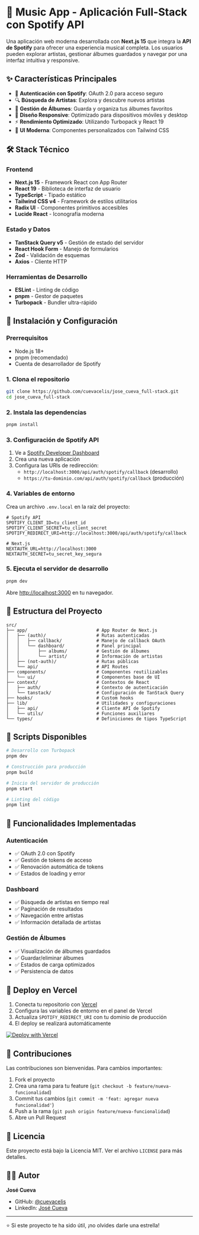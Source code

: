 # 🎵 Music App - Aplicación Full-Stack con Spotify API

Una aplicación web moderna desarrollada con **Next.js 15** que integra la **API de Spotify** para ofrecer una experiencia musical completa. Los usuarios pueden explorar artistas, gestionar álbumes guardados y navegar por una interfaz intuitiva y responsive.

## ✨ Características Principales

- 🔐 **Autenticación con Spotify**: OAuth 2.0 para acceso seguro
- 🔍 **Búsqueda de Artistas**: Explora y descubre nuevos artistas
- 💾 **Gestión de Álbumes**: Guarda y organiza tus álbumes favoritos
- 📱 **Diseño Responsive**: Optimizado para dispositivos móviles y desktop
- ⚡ **Rendimiento Optimizado**: Utilizando Turbopack y React 19
- 🎨 **UI Moderna**: Componentes personalizados con Tailwind CSS

## 🛠️ Stack Técnico

### Frontend
- **Next.js 15** - Framework React con App Router
- **React 19** - Biblioteca de interfaz de usuario
- **TypeScript** - Tipado estático
- **Tailwind CSS v4** - Framework de estilos utilitarios
- **Radix UI** - Componentes primitivos accesibles
- **Lucide React** - Iconografía moderna

### Estado y Datos
- **TanStack Query v5** - Gestión de estado del servidor
- **React Hook Form** - Manejo de formularios
- **Zod** - Validación de esquemas
- **Axios** - Cliente HTTP

### Herramientas de Desarrollo
- **ESLint** - Linting de código
- **pnpm** - Gestor de paquetes
- **Turbopack** - Bundler ultra-rápido

## 🚀 Instalación y Configuración

### Prerrequisitos
- Node.js 18+ 
- pnpm (recomendado)
- Cuenta de desarrollador de Spotify

### 1. Clona el repositorio
```bash
git clone https://github.com/cuevacelis/jose_cueva_full-stack.git
cd jose_cueva_full-stack
```

### 2. Instala las dependencias
```bash
pnpm install
```

### 3. Configuración de Spotify API

1. Ve a [Spotify Developer Dashboard](https://developer.spotify.com/dashboard)
2. Crea una nueva aplicación
3. Configura las URIs de redirección:
   - `http://localhost:3000/api/auth/spotify/callback` (desarrollo)
   - `https://tu-dominio.com/api/auth/spotify/callback` (producción)

### 4. Variables de entorno
Crea un archivo `.env.local` en la raíz del proyecto:

```env
# Spotify API
SPOTIFY_CLIENT_ID=tu_client_id
SPOTIFY_CLIENT_SECRET=tu_client_secret
SPOTIFY_REDIRECT_URI=http://localhost:3000/api/auth/spotify/callback

# Next.js
NEXTAUTH_URL=http://localhost:3000
NEXTAUTH_SECRET=tu_secret_key_segura
```

### 5. Ejecuta el servidor de desarrollo
```bash
pnpm dev
```

Abre [http://localhost:3000](http://localhost:3000) en tu navegador.

## 📁 Estructura del Proyecto

```
src/
├── app/                          # App Router de Next.js
│   ├── (auth)/                   # Rutas autenticadas
│   │   ├── callback/             # Manejo de callback OAuth
│   │   └── dashboard/            # Panel principal
│   │       ├── albums/           # Gestión de álbumes
│   │       └── artist/           # Información de artistas
│   ├── (not-auth)/               # Rutas públicas
│   └── api/                      # API Routes
├── components/                   # Componentes reutilizables
│   └── ui/                       # Componentes base de UI
├── context/                      # Contextos de React
│   ├── auth/                     # Contexto de autenticación
│   └── tanstack/                 # Configuración de TanStack Query
├── hooks/                        # Custom hooks
├── lib/                          # Utilidades y configuraciones
│   ├── api/                      # Cliente API de Spotify
│   └── utils/                    # Funciones auxiliares
└── types/                        # Definiciones de tipos TypeScript
```

## 🔧 Scripts Disponibles

```bash
# Desarrollo con Turbopack
pnpm dev

# Construcción para producción
pnpm build

# Inicio del servidor de producción
pnpm start

# Linting del código
pnpm lint
```

## 🎯 Funcionalidades Implementadas

### Autenticación
- ✅ OAuth 2.0 con Spotify
- ✅ Gestión de tokens de acceso
- ✅ Renovación automática de tokens
- ✅ Estados de loading y error

### Dashboard
- ✅ Búsqueda de artistas en tiempo real
- ✅ Paginación de resultados
- ✅ Navegación entre artistas
- ✅ Información detallada de artistas

### Gestión de Álbumes
- ✅ Visualización de álbumes guardados
- ✅ Guardar/eliminar álbumes
- ✅ Estados de carga optimizados
- ✅ Persistencia de datos

## 🚀 Deploy en Vercel

1. Conecta tu repositorio con [Vercel](https://vercel.com)
2. Configura las variables de entorno en el panel de Vercel
3. Actualiza `SPOTIFY_REDIRECT_URI` con tu dominio de producción
4. El deploy se realizará automáticamente

[![Deploy with Vercel](https://vercel.com/button)](https://vercel.com/new/clone?repository-url=https://github.com/cuevacelis/jose_cueva_full-stack)

## 🤝 Contribuciones

Las contribuciones son bienvenidas. Para cambios importantes:

1. Fork el proyecto
2. Crea una rama para tu feature (`git checkout -b feature/nueva-funcionalidad`)
3. Commit tus cambios (`git commit -m 'feat: agregar nueva funcionalidad'`)
4. Push a la rama (`git push origin feature/nueva-funcionalidad`)
5. Abre un Pull Request

## 📄 Licencia

Este proyecto está bajo la Licencia MIT. Ver el archivo `LICENSE` para más detalles.

## 👨‍💻 Autor

**José Cueva**
- GitHub: [@cuevacelis](https://github.com/cuevacelis)
- LinkedIn: [José Cueva](https://linkedin.com/in/jose-cueva)

---

⭐ Si este proyecto te ha sido útil, ¡no olvides darle una estrella!
